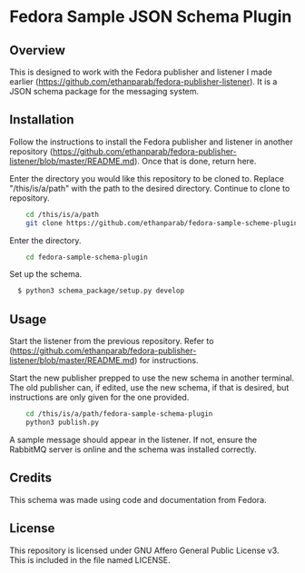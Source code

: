 # Fedora Sample JSON Schema Plugin

## Overview

This is designed to work with the Fedora publisher and listener I made earlier (https://github.com/ethanparab/fedora-publisher-listener). It is a JSON schema package for the messaging system.

## Installation

Follow the instructions to install the Fedora publisher and listener in another repository (https://github.com/ethanparab/fedora-publisher-listener/blob/master/README.md). Once that is done, return here.

Enter the directory you would like this repository to be cloned to. Replace "/this/is/a/path" with the path to the desired directory. Continue to clone to repository.
```sh
    cd /this/is/a/path
    git clone https://github.com/ethanparab/fedora-sample-scheme-plugin.git
```

Enter the directory.
```sh
    cd fedora-sample-schema-plugin
```

Set up the schema.
```sh
  $ python3 schema_package/setup.py develop
```
## Usage

Start the listener from the previous repository. Refer to (https://github.com/ethanparab/fedora-publisher-listener/blob/master/README.md) for instructions.

Start the new publisher prepped to use the new schema in another terminal. The old publisher can, if edited, use the new schema, if that is desired, but instructions are only given for the one provided.
```sh
    cd /this/is/a/path/fedora-sample-schema-plugin
    python3 publish.py
```

A sample message should appear in the listener. If not, ensure the RabbitMQ server is online and the schema was installed correctly.

## Credits

This schema was made using code and documentation from Fedora.

## License

This repository is licensed under GNU Affero General Public License v3. This is included in the file named LICENSE.
